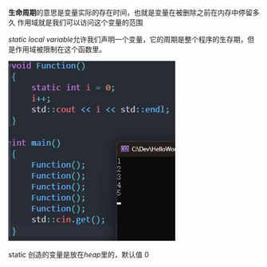**生命周期**的意思是变量实际的存在时间，也就是变量在被删除之前在内存中停留多久
作用域就是我们可以访问这个变量的范围

*static local variable*允许我们声明一个变量，它的周期是整个程序的生存期，但是作用域被限制在这个函数里。

![](./storage%20bag/Pasted%20image%2020230703094220.png)

static 创造的变量是放在*heap*里的，默认值 0
